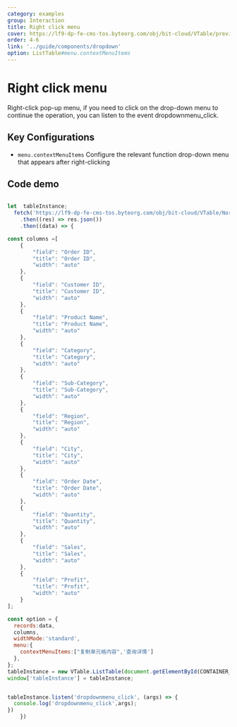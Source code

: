 ```yaml
---
category: examples
group: Interaction
title: Right click menu
cover: https://lf9-dp-fe-cms-tos.byteorg.com/obj/bit-cloud/VTable/preview/context-menu.png
order: 4-6
link: '../guide/components/dropdown'
option: ListTable#menu.contextMenuItems
---
```


# Right click menu

Right-click pop-up menu, if you need to click on the drop-down menu to continue the operation, you can listen to the event dropdownmenu\_click.

## Key Configurations

*   `menu.contextMenuItems` Configure the relevant function drop-down menu that appears after right-clicking

## Code demo

```javascript livedemo template=vtable

let  tableInstance;
  fetch('https://lf9-dp-fe-cms-tos.byteorg.com/obj/bit-cloud/VTable/North_American_Superstore_data.json')
    .then((res) => res.json())
    .then((data) => {

const columns =[
    {
        "field": "Order ID",
        "title": "Order ID",
        "width": "auto"
    },
    {
        "field": "Customer ID",
        "title": "Customer ID",
        "width": "auto"
    },
    {
        "field": "Product Name",
        "title": "Product Name",
        "width": "auto"
    },
    {
        "field": "Category",
        "title": "Category",
        "width": "auto"
    },
    {
        "field": "Sub-Category",
        "title": "Sub-Category",
        "width": "auto"
    },
    {
        "field": "Region",
        "title": "Region",
        "width": "auto"
    },
    {
        "field": "City",
        "title": "City",
        "width": "auto"
    },
    {
        "field": "Order Date",
        "title": "Order Date",
        "width": "auto"
    },
    {
        "field": "Quantity",
        "title": "Quantity",
        "width": "auto"
    },
    {
        "field": "Sales",
        "title": "Sales",
        "width": "auto"
    },
    {
        "field": "Profit",
        "title": "Profit",
        "width": "auto"
    }
];

const option = {
  records:data,
  columns,
  widthMode:'standard',
  menu:{
    contextMenuItems:["复制单元格内容",'查询详情']
  },
};
tableInstance = new VTable.ListTable(document.getElementById(CONTAINER_ID), option);
window['tableInstance'] = tableInstance;


tableInstance.listen('dropdownmenu_click', (args) => {
  console.log('dropdownmenu_click',args);
})
    })
```
